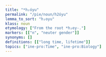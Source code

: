 ```yaml
---
title: "*h₂óyu"
permalink: "/pie/noun/h2óyu"
lemma_to_sort: "h₂oyu"
klass: noun
etymology: ["From the root *h₂ey-."]
markers: [["n", "neuter gender"]]
synonyms: []
definitions: [["long time, lifetime"]]
topics: ["ine-pro:Time", "ine-pro:Biology"]
---
```

